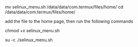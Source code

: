 
mv selinux_menu.sh /data/data/com.termux/files/home/
cd /data/data/com.termux/files/home/

add the file to the home page, then run the following commands 

chmod +x selinux_menu.sh

su -c ./selinux_menu.sh
